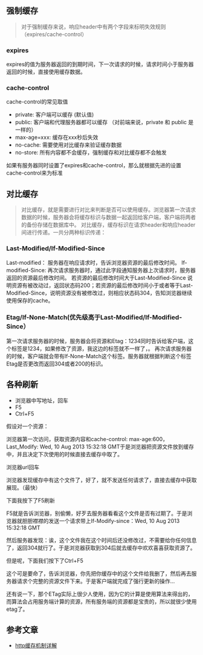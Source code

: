 ## 强制缓存
> 对于强制缓存来说，响应header中有两个字段来标明失效规则（expires/cache-control）
### expires
expires的值为服务器返回的到期时间，下一次请求的时候，请求时间小于服务器返回的时候，直接使用缓存数据。
### cache-control
cache-control的常见取值
* private: 客户端可以缓存  (默认值)
* public: 客户端和代理服务器都可以缓存 （对前端来说，private 和 public 是一样的）
* max-age=xxx: 缓存在xxx秒后失效
* no-cache: 需要使用对比缓存来验证缓存数据
* no-store: 所有内容都不会缓存，强制缓存和对比缓存都不会触发

如果有服务器同时设置了expires和cache-control，那么就根据先进的设置cache-control来为标准


## 对比缓存
> 对比缓存，就是需要进行对比来判断是否可以使用缓存。浏览器第一次请求数据的时候，服务器会将缓存标识与数据一起返回给客户端，客户端将两者的备份存储在数据库中。
对比缓存，缓存标识在请求header和响应header间进行传递。一共分两种标识传递：
### Last-Modified/If-Modified-Since
Last-modified： 服务器在响应请求时，告诉浏览器资源的最后修改时间。
If-modified-Since: 再次请求服务器时，通过此字段通知服务器上次请求时，服务器返回的资源最后修改时间。
若资源的最后修改时间大于Last-Modified-Since 说明资源有被改动过，返回状态码200；若资源的最后修改时间小于或者等于Last-Modified-Since，说明资源没有被修改过，则相应状态码304，告知浏览器继续使用保存的cache。
### Etag/If-None-Match(优先级高于Last-Modified/If-Modified-Since）
第一次请求服务器的时候，服务器会将资源和Etag：1234同时告诉给客户端，这个标签是1234，如果修改了资源，我这边的标签就不一样了，。
再次请求服务器的时候，客户端就会带有If-None-Match这个标签。服务器就根据判断这个标签Etag是否更改而返回304或者200的标识。

## 各种刷新
* 浏览器中写地址，回车
* F5
* Ctrl+F5

假设对一个资源：

浏览器第一次访问，获取资源内容和cache-control: max-age:600，Last_Modify: Wed, 10 Aug 2013 15:32:18 GMT于是浏览器把资源文件放到缓存中，并且决定下次使用的时候直接去缓存中取了。

浏览器url回车

浏览器发现缓存中有这个文件了，好了，就不发送任何请求了，直接去缓存中获取展现。（最快）

下面我按下了F5刷新

F5就是告诉浏览器，别偷懒，好歹去服务器看看这个文件是否有过期了。于是浏览器就胆胆襟襟的发送一个请求带上If-Modify-since：Wed, 10 Aug 2013 15:32:18 GMT

然后服务器发现：诶，这个文件我在这个时间后还没修改过，不需要给你任何信息了，返回304就行了。于是浏览器获取到304后就去缓存中欢欢喜喜获取资源了。

但是呢，下面我们按下了Ctrl+F5

这个可是要命了，告诉浏览器，你先把你缓存中的这个文件给我删了，然后再去服务器请求个完整的资源文件下来。于是客户端就完成了强行更新的操作...

还有说一下，那个ETag实际上很少人使用，因为它的计算是使用算法来得出的，而算法会占用服务端计算的资源，所有服务端的资源都是宝贵的，所以就很少使用etag了。









## 参考文章
- [http缓存机制详解](https://segmentfault.com/a/1190000010775131)